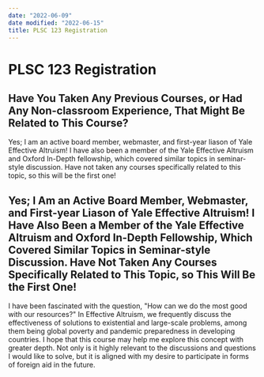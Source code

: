 ```yaml
---
date: "2022-06-09"
date modified: "2022-06-15"
title: PLSC 123 Registration
---
```


# PLSC 123 Registration

## Have You Taken Any Previous Courses, or Had Any Non-classroom Experience, That Might Be Related to This Course?
Yes; I am an active board member, webmaster, and first-year liason of Yale Effective Altruism! I have also been a member of the Yale Effective Altruism and Oxford In-Depth fellowship, which covered similar topics in seminar-style discussion. Have not taken any courses specifically related to this topic, so this will be the first one!

## Yes; I Am an Active Board Member, Webmaster, and First-year Liason of Yale Effective Altruism! I Have Also Been a Member of the Yale Effective Altruism and Oxford In-Depth Fellowship, Which Covered Similar Topics in Seminar-style Discussion. Have Not Taken Any Courses Specifically Related to This Topic, so This Will Be the First One!
I have been fascinated with the question, "How can we do the most good with our resources?" In Effective Altruism, we frequently discuss the effectiveness of solutions to existential and large-scale problems, among them being global poverty and pandemic preparedness in developing countries. I hope that this course may help me explore this concept with greater depth. Not only is it highly relevant to the discussions and questions I would like to solve, but it is aligned with my desire to participate in forms of foreign aid in the future.
